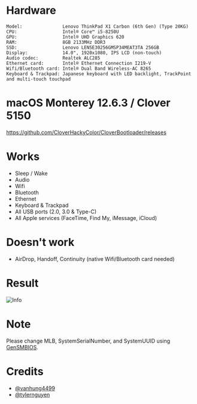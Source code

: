 # Hardware

```
Model:               Lenovo ThinkPad X1 Carbon (6th Gen) (Type 20KG)
CPU:                 Intel® Core™ i5-8250U
GPU:                 Intel® UHD Graphics 620
RAM:                 8GB 2133MHz DDR3 
SSD:                 Lenovo LENSE30256GMSP34MEAT3TA 256GB
Display:             14.0", 1920x1080, IPS LCD (non-touch)
Audio codec:         Realtek ALC285
Ethernet card:       Intel® Ethernet Connection I219-V
Wifi/Bluetooth card: Intel® Dual Band Wireless-AC 8265
Keyboard & Trackpad: Japanese keyboard with LED backlight, TrackPoint and multi-touch touchpad
```

# macOS Monterey 12.6.3 / Clover 5150

https://github.com/CloverHackyColor/CloverBootloader/releases

# Works
- Sleep / Wake
- Audio
- Wifi
- Bluetooth
- Ethernet
- Keyboard & Trackpad
- All USB ports (2.0, 3.0 & Type-C)
- All Apple services (FaceTime, Find My, iMessage, iCloud)

# Doesn't work
- AirDrop, Handoff, Continuity (native Wifi/Bluetooth card needed)

# Result
![Info](https://github.com/doanthevu1910/Rachel/blob/master/images/Screenshot%202023-02-14%20at%2012.42.51.png)

# Note

Please change MLB, SystemSerialNumber, and SystemUUID using [GenSMBIOS](https://github.com/corpnewt/GenSMBIOS).

# Credits
- [@vanhung4499](https://github.com/vanhung4499/x1c6-clover-hackintosh)
- [@tylernguyen](https://github.com/tylernguyen/x1c6-hackintosh)
